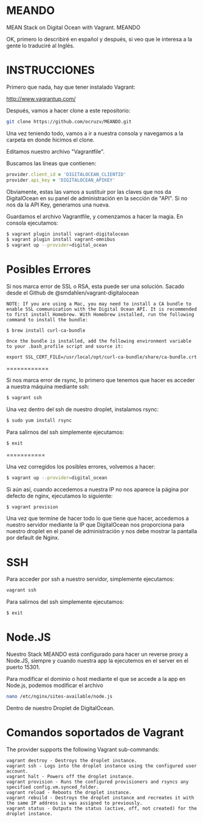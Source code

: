 MEANDO
======

MEAN Stack on Digital Ocean with Vagrant. MEANDO

OK, primero lo describiré en español y después, si veo que le interesa a la gente lo traduciré al Inglés.

INSTRUCCIONES
======

Primero que nada, hay que tener instalado Vagrant:

http://www.vagrantup.com/

Después, vamos a hacer clone a este repositorio:

```sh
git clone https://github.com/ocruzv/MEANDO.git
```

Una vez teniendo todo, vamos a ir a nuestra consola y navegamos a la carpeta en donde hicimos el clone.

Editamos nuestro archivo "Vagrantfile".

Buscamos las líneas que contienen:

```ruby
provider.client_id = 'DIGITALOCEAN_CLIENTID' 
provider.api_key = 'DIGITALOCEAN_APIKEY'
```

Obviamente, estas las vamos a sustituir por las claves que nos da DigitalOcean en su panel de administración en la sección de "API". Si no nos da la API Key, generamos una nueva.

Guardamos el archivo Vagrantfile, y comenzamos a hacer la magia. En consola ejecutamos:

```sh
$ vagrant plugin install vagrant-digitalocean
$ vagrant plugin install vagrant-omnibus
$ vagrant up --provider=digital_ocean
```

Posibles Errores
======

Si nos marca error de SSL o RSA, esta puede ser una solución. Sacado desde el Github de @smdahlen/vagrant-digitalocean

```
NOTE: If you are using a Mac, you may need to install a CA bundle to enable SSL communication with the Digital Ocean API. It is recommended to first install Homebrew. With Homebrew installed, run the following command to install the bundle:

$ brew install curl-ca-bundle

Once the bundle is installed, add the following environment variable to your .bash_profile script and source it:

export SSL_CERT_FILE=/usr/local/opt/curl-ca-bundle/share/ca-bundle.crt
```
============

Si nos marca error de rsync, lo primero que tenemos que hacer es acceder a nuestra máquina mediante ssh:

```sh
$ vagrant ssh
```

Una vez dentro del ssh de nuestro droplet, instalamos rsync:

```sh
$ sudo yum install rsync
```

Para salirnos del ssh simplemente ejecutamos:

```sh
$ exit
```

===========

Una vez corregidos los posibles errores, volvemos a hacer:

```sh
$ vagrant up --provider=digital_ocean
```

Si aún así, cuando accedemos a nuestra IP no nos aparece la página por defecto de nginx, ejecutamos lo siguiente:

```sh
$ vagrant provision
```

Una vez que termine de hacer todo lo que tiene que hacer, accedemos a nuestro servidor mediante la IP que DigitalOcean nos proporciona para nuestro droplet en el panel de administración y nos debe mostrar la pantalla por default de Nginx.

SSH
======

Para acceder por ssh a nuestro servidor, simplemente ejecutamos:

```sh
vagrant ssh
```

Para salirnos del ssh simplemente ejecutamos:

```sh
$ exit
```

Node.JS
======

Nuestro Stack MEANDO está configurado para hacer un reverse proxy a Node.JS, siempre y cuando nuestra app la ejecutemos en el server en el puerto 15301.

Para modificar el dominio o host mediante el que se accede a la app en Node.js, podemos modificar el archivo

```sh
nano /etc/nginx/sites-available/node.js
```

Dentro de nuestro Droplet de DigitalOcean.

Comandos soportados de Vagrant
======

The provider supports the following Vagrant sub-commands:
```
vagrant destroy - Destroys the droplet instance.
vagrant ssh - Logs into the droplet instance using the configured user account.
vagrant halt - Powers off the droplet instance.
vagrant provision - Runs the configured provisioners and rsyncs any specified config.vm.synced_folder.
vagrant reload - Reboots the droplet instance.
vagrant rebuild - Destroys the droplet instance and recreates it with the same IP address is was assigned to previously.
vagrant status - Outputs the status (active, off, not created) for the droplet instance.
```